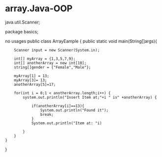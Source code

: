 # array.Java-OOP
java.util.Scanner;

package basics;

no usages 
public class ArrayEample {
    public static void main(String[]args){

        Scanner input = new Scanner(System.in);

        int[] myArray = {1,3,5,7,9};
        int[] anotherArray = new int[10];
        string[]gender = {"Female","Male"};

        myArray[1] = 13;
        myArray[3]= 13;
        anotherArray[5]=17;

        for(int i = 0;1 < anotherArray.length;i++) {
            system.out.println("Insert Item at;"+i " is" +anotherArray) {

                if(anotherArray[i]==13){
                    System.out.println("Found it");
                    break;
                }
                System.out.println("Item at: "i)

            }
        }
    }
} 
